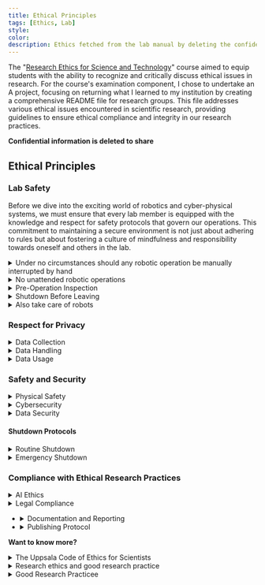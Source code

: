 ```yaml
---
title: Ethical Principles 
tags: [Ethics, Lab]
style: 
color: 
description: Ethics fetched from the lab manual by deleting the confidential information. It serves as an examination of the doctoral course "Research Ethics for Science and Technology," which I took in the year 2024.
---
```


The "[Research Ethics for Science and Technology](https://www.uu.se/en/staff/faculty/science-and-technology/education-and-teaching/doctoral-studies/doctoral-student/courses/faculty-courses/research-ethics-for-science-and-technology-2-credits)" course aimed to equip students with the ability to recognize and critically discuss ethical issues in research. For the course's examination component, I chose to undertake an A project, focusing on returning what I learned to my institution by creating a comprehensive README file for research groups. This file addresses various ethical issues encountered in scientific research, providing guidelines to ensure ethical compliance and integrity in our research practices.

**Confidential information is deleted to share**

## Ethical Principles

### Lab Safety

Before we dive into the exciting world of robotics and cyber-physical systems, we must ensure that every lab member is equipped with the knowledge and respect for safety protocols that govern our operations. This commitment to maintaining a secure environment is not just about adhering to rules but about fostering a culture of mindfulness and responsibility towards oneself and others in the lab. 
<details>
  <summary>Under no circumstances should any robotic operation be manually interrupted by hand</summary>
  
  Direct physical interaction with moving parts or operational machinery presents a significant risk of injury and can damage the equipment. If there is a need to halt a robot's operation, the first course of action should always be an attempt to interrupt the process via command through the controlling software. If the software fails to respond or an immediate stop is necessary, the next step is to safely power off the equipment. Only after these measures are taken should new operations be initiated.
  
</details>

<details>
  <summary>No unattended robotic operations</summary>
  
  It is imperative that robotic operations are not left unattended. When actuating ideas on the robots, your presence is required at all times. This rule ensures that any unexpected issues can be addressed promptly and reduces the risk of accidents or damage to the lab equipment. Unattended operations increase the likelihood of unforeseen incidents, which can lead to potential harm to both the individual and the workspace.
  
</details>

<details>
  <summary>Pre-Operation Inspection</summary>
  
  Before initiating any experiment or operation with robotic systems, perform a thorough pre-operation inspection. This includes checking for any signs of wear and tear, ensuring all parts are secured and in their correct positions, and verifying that the software and hardware communication is functioning correctly. Regular inspections help prevent accidents caused by equipment malfunction or failure.
  
</details>

<details>
  <summary>Shutdown Before Leaving</summary>
  
  All robotic systems must be properly shut down before leaving the lab. This rule is crucial to prevent any accidental activation or continuation of operations that could occur in the absence of supervision. A powered-down state ensures that the equipment remains safe and secure until it is next used under direct supervision.
  
</details>

<details>
  <summary>Also take care of robots</summary>
  
  When working with robots, consider not only your safety but also the well-being of the robots. Abrupt shutdowns or erratic operational commands can lead to wear and tear or even permanent damage to sensitive components. Always shut down the robots gently and as per the recommended procedures when you are done or if you are leaving the lab, even for a short period. This practice extends the lifespan of the robots and maintains their readiness for future experiments.
  
</details>

### Respect for Privacy
<details>
  <summary>Data Collection</summary>
  <div class="mdshow" markdown="1">
  Prior informed consent must be obtained explicitly detailing how the data will be used, stored, and eventually disposed of. Consent forms should comply with [GDPR](https://gdpr-info.eu/) standards, clearly stating the purpose and scope of data collection. Provide participants with clear information about the data processing activities and their rights under [GDPR](https://gdpr-info.eu/), including the right to access, rectify, and erase their data. 
  </div>
</details>

<details>
  <summary>Data Handling</summary>
  <div class="mdshow" markdown="1">
  Implement rigorous data anonymization and pseudonymization techniques to protect personal information. Ensure these techniques conform to [GDPR](https://gdpr-info.eu/) requirements to prevent data re-identification. Adopt robust security measures to protect personal data against unauthorized or unlawful processing and against accidental loss, destruction, or damage. This includes encryption, access control, and regular security assessments.
  </div>
</details>

<details>
  <summary>Data Usage</summary>
  <div class="mdshow" markdown="1">
  Use collected data strictly within the terms agreed upon at the point of collection and in compliance with GDPR. This includes ensuring that data processing is lawful, fair, and transparent. Maintain records of processing activities to demonstrate compliance with [GDPR](https://gdpr-info.eu/). This includes documenting the legal basis for processing, data sharing, and retention practices.
  </div>
</details>

### Safety and Security
<details>
  <summary>Physical Safety</summary>
  <div class="mdshow" markdown="1">
  - All personnel should complete comprehensive safety training specific to the lab environment, including emergency procedures, proper handling of equipment, and awareness of potential hazards. Record the incident details, including the time, cause, and personnel involved, once it happens.
  - Maintain at least a 0.1-meter distance from operating robots unless performing specific tasks that require closer proximity. Clearly mark all exits, safety equipment like fire extinguishers and first aid kits, and provide easy access to emergency shutdown buttons for all critical equipment.
  - Under no circumstances should any robotic operation be manually interrupted by hand. When actuating ideas on the robots, your presence is required at all times.
  </div>
</details>

<details>
  <summary>Cybersecurity</summary>
  <div class="mdshow" markdown="1">
  - Ensure that all connections to robotic systems are made strictly through the lab’s secure network. External access should be disabled to prevent unauthorized control from outside networks. 
  - Always shut down robots completely before leaving the lab to prevent unauthorized access or manipulation. This includes turning off the robots' power and disconnecting any network connections. Implement routine checks upon startup to ensure that no unauthorized modifications were made while systems were inactive. This can include verifying software checksums and conducting a quick operational test cycle.
  - Firewalls should remain active at all times to protect against external threats and to manage data flow to and from the robots. Any deactivation of firewalls must be strictly controlled. Deactivation of firewalls is only permissible under the direct authorization of the lab manager for specific, controlled experiments where firewall activity might interfere with necessary communications. Immediately after the completion of experiments requiring firewall deactivation, the firewalls must be reactivated. This process should be documented, including the duration of deactivation, the reasons, and the person responsible for the operation.
  </div>
</details>

<details>
  <summary>Data Security</summary>
  <div class="mdshow" markdown="1">
  - Use strong encryption protocols for storing and transmitting data, particularly data that is sensitive or proprietary.There are several encryption protocols that provide strong security measures. Some of these include SSL/TLS, AES, RSA, HotP, IPSec, and GPG.
  - Where applicable, anonymize data collected during research to prevent the identification of individual subjects or sensitive characteristics. To anonymize data, you can remove or mask personally identifiable information (PII) such as names, addresses, and social security numbers. One common method is to use k-anonymity, which involves replacing values with a range of possible values that would still maintain anonymity. Other methods include differential privacy, which adds noise to the data, and homomorphic encryption, which allows for calculations to be performed on encrypted data without decryption.
  - Implement robust data backup procedures to ensure data integrity and availability. Regularly test disaster recovery plans to ensure they are effective in the event of data loss or system failure.
  </div>
</details>

#### Shutdown Protocols
<details>
  <summary>Routine Shutdown</summary>
  <div class="mdshow" markdown="1">
  - Complete Current Task: Ensure all current tasks and operations are completed or safely halted.
  - Robots Shutdown: Turn off the main power switch and disconnect from the network.
  - Controllers Shutdown: Shut down the controllers according to the manufacturer’s instructions.
  - Peripheral Devices Shutdown: Power down all peripheral devices such as sensors, cameras, and actuators.
  - Disconnect Power: Unplug the main power source if necessary.
  - Confirm Shutdown: Verify that all systems are completely powered down and no residual power remains.
  </div>
</details>

<details>
  <summary markdown="1">Emergency Shutdown</summary>
  
  - Initiate Emergency Stop: If an emergency shutdown is required, activate the emergency stop button.
  - Follow Emergency Procedures: Recognize the situation that requires an immediate stop (e.g., unexpected robot behavior, physical danger to personnel). Press the emergency stop button or use the remote stop control. Alert all personnel in the lab that might be affected.
  - Assess the Situation: Quickly assess the reason for the stop and ensure the area is safe before taking further action.
  - Secure Area: Ensure the area is safe and secure from any hazards. Log the shutdown events afterwards.

</details>


### Compliance with Ethical Research Practices

<details markdown="1"><summary markdown="span">AI Ethics</summary>

Follow ethical guidelines specifically designed for AI research to prevent biases and ensure fairness in algorithms. Maintain transparency of algorithms used in research to enable peer reviews and ethical audits. Document the design, decision-making processes, and criteria used by any AI systems. 
  
  <details markdown="1"><summary markdown="span">Examples</summary>
    
  If developing an AI that predicts machinery maintenance needs, the lab documents how the algorithm makes predictions, the data it analyzes (like machine operation hours and error logs), and the logic behind its decision-making processes. This documentation is available for peer review to ensure the algorithm’s decisions are understandable and justifiable.
  
  </details>

</details>

<details markdown=1>
  <summary markdown="span">Legal Compliance</summary>
   
  Ensure all research activities comply with national and international laws and regulations applicable to cyber-physical systems, including data protection laws such as GDPR. Secure appropriate licenses for software, datasets, and other intellectual properties used in research, adhering to copyright and patent laws.
    

  <details>
    <summary>Examples</summary>

    - If a project involves developing drones for monitoring. The team should ensure compliance with both local aviation regulations and international data protection laws by registering the drones with aviation authorities and encrypting the data collected to protect the proprietary information. 
    - If the lab uses proprietary software, the lab should ensure that the software license permits academic use and that any findings published based on this software credit the software's creators appropriately.
  
  </details>
</details>

- <details>
  <summary>Documentation and Reporting</summary>
  
  Keep comprehensive records of all research activities, including experimental setups, data collection methods, analysis techniques, and results. This documentation is crucial for reproducibility, auditing, and historical reference. Follow ethical standards in publishing and sharing research findings. Ensure that all contributions are accurately credited and that any conflicts of interest are declared.
  
  - <details>
    <summary>Examples</summary>
  
    - The lab maintains a digital lab notebook that logs all experiments conducted on the lab equipment. 
    - The one who carrys out the experiments should detail the experiment’s purpose, setup, execution, results, and any anomalies, ensuring that the work can be replicated or audited in the future.

    </details>

  </details>

- <details>
  <summary>Publishing Protocol</summary>
   
  * Verify that the work is original, properly cites previous work, and does not plagiarize any content. Utilize plagiarism detection software as required by the journal. 
  * Avoid submitting the same manuscript to more than one journal simultaneously. This practice is considered unethical as it can lead to duplicate publication. 
  * Be prepared to correct any inaccuracies or errors discovered after publication. In cases of significant errors or ethical breaches, retract the publication. 
  * Ensure ongoing access to the published research, including maintaining any data repositories and addressing any copyright or licensing issues that arise post-publication. 
  * Maintain records of all communications with the journal, peer review comments and responses, and revisions to the manuscript. This documentation can be crucial in addressing any questions about the research process or findings.
  
  - <details>
    <summary>Preparing for Publication</summary>
  
    * Determine who qualifies for authorship based on significant contributions to the conception, design, execution, or interpretation of the research reported. 
    * All contributors who meet these criteria should be listed as authors. Identify and disclose any potential conflicts of interest that might be perceived as influencing the research results or interpretations. 
    * Ensure that the data supporting the research findings is accessible and reproducible, where applicable. This includes making data available in a public repository and providing necessary code or algorithms under suitable licenses.

    </details>

  - <details>
    <summary>Submission Process</summary>
  
    * Choose a publication that aligns with the research field, has a rigorous peer review process, and is recognized for ethical publishing practices. 
    * Follow the specific formatting and submission guidelines provided by the chosen journal. This includes structuring the manuscript with a clear abstract, introduction, methodology, results, discussion, and references. 

    </details>
  
  </details>

**Want to know more?**
<details>
  <summary>The Uppsala Code of Ethics for Scientists</summary>
  <div class="mdshow" markdown="1">
  Tibell, Gunnar; Lars Rydén; Peter Wallensteen & Bengt Gustafsson (1984) The Uppsala Code of Ethics for Scientists, Journal of Peace Research 21 (4): 311–316. [links](https://phsj.org/wp-content/uploads/2007/10/Uppsala-Code-of-Ethics-for-Scientists.pdf)
  </div>
</details>

<details>
  <summary>Research ethics and good research practice</summary>
  <div class="mdshow" markdown="1">
  Research ethics and good research practice from uppsala: [https://www.uu.se/en/research/ethics/](https://www.uu.se/en/research/ethics/)
  </div>
</details>

<details>
  <summary>Good Research Practicee</summary>
  <div class="mdshow" markdown="1">
  Good Research Practice from Vetenskapsrådets (VR): [book online](https://www.vr.se/english/analysis/reports/our-reports/2017-08-31-good-research-practice.html)
  </div>
</details>
